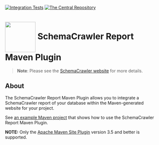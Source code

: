 [![Integration Tests](https://github.com/schemacrawler/SchemaCrawler-Report-Maven-Plugin/actions/workflows/integration-tests.yml/badge.svg)](https://github.com/schemacrawler/SchemaCrawler-Report-Maven-Plugin/actions/workflows/integration-tests.yml)
[![The Central Repository](https://img.shields.io/maven-central/v/us.fatehi/schemacrawler-maven-plugin.svg)](https://search.maven.org/search?q=g:us.fatehi%20a:schemacrawler*)


# <img src="https://raw.githubusercontent.com/schemacrawler/SchemaCrawler/main/schemacrawler-website/src/site/resources/images/schemacrawler_logo.png" height="100px" width="100px" valign="middle"/>  SchemaCrawler Report Maven Plugin

> **Note**: Please see the [SchemaCrawler website](https://www.schemacrawler.com/) for more details.

## About

The SchemaCrawler Report Maven Plugin allows you to integrate a SchemaCrawler report of your database within the Maven-generated website for your project.

See [an example Maven project](https://github.com/schemacrawler/SchemaCrawler-Report-Maven-Plugin-Usage-Example) that shows how to use the SchemaCrawler Report Maven Plugin.

**NOTE:** Only the [Apache Maven Site Plugin](https://maven.apache.org/plugins/maven-site-plugin/) version 3.5 and better is supported.
